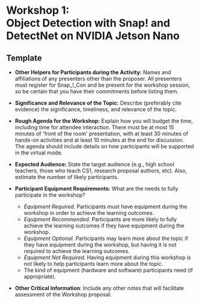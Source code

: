 # Workshop 1:<br>Object Detection with Snap! and DetectNet on NVIDIA Jetson Nano



## Template

- **Other Helpers for Participants during the Activity:** Names and affiliations of any presenters other than the proposer. All presenters must register for Snap_!_Con and be present for the workshop session, so be certain that you have their commitments before listing them.

- **Significance and Relevance of the Topic:** Describe (preferably cite evidence) the significance, timeliness, and relevance of the topic.

- **Rough Agenda for the Workshop:** Explain how you will budget the time, including time for attendee interaction. There must be at most 15 minutes of 'front of the room' presentation, with at least 30 minutes of hands-on activities and at least 10 minutes at the end for discussion. The agenda should include details on how participants will be supported in the virtual mode.

- **Expected Audience:** State the target audience (e.g., high school teachers, those who teach CS1, research proposal authors, etc). Also, estimate the number of likely participants.

- **Participant Equipment Requirements:** What are the needs to fully participate in the workshop?
    - _Equipment Required._ Participants must have equipment during the workshop in order to achieve the learning outcomes.
    - _Equipment Recommended._ Participants are more likely to fully achieve the learning outcomes if they have equipment during the workshop.
    - _Equipment Optional._ Participants may learn more about the topic if they have equipment during the workshop, but having it is not required to achieve the learning outcomes.
    - _Equipment Not Required._ Having equipment during this workshop is not likely to help participants learn more about the topic.
    - The kind of equipment (hardware and software) participants need (if appropriate).

- **Other Critical Information**: Include any other notes that will facilitate assessment of the Workshop proposal.
